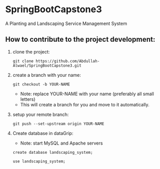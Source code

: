 # SpringBootCapstone3
A Planting and Landscaping Service Management System

## How to contribute to the project development:
1. clone the project:

   `git clone https://github.com/Abdullah-Alwael/SpringBootCapstone3.git`

2. create a branch with your name:

   `git checkout -b YOUR-NAME`

   - Note: replace YOUR-NAME with your name (preferably all small letters)
   - This will create a branch for you and move to it automatically.

3. setup your remote branch:

   `git push --set-upstream origin YOUR-NAME`

4. Create database in dataGrip:
    - Note: start MySQL and Apache servers

   `create database landscaping_system;`

   `use landscaping_system;`
